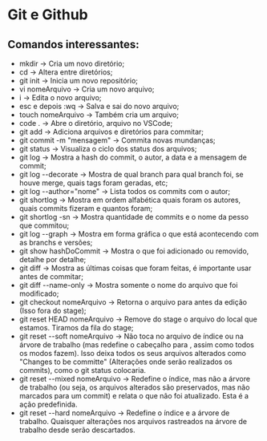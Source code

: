 # Git e Github

## Comandos interessantes:
- mkdir -> Cria um novo diretório;
- cd -> Altera entre diretórios;
- git init -> Inicia um novo repositório;
- vi nomeArquivo -> Cria um novo arquivo;
- i -> Edita o novo arquivo;
- esc e depois :wq -> Salva e sai do novo arquivo;
- touch nomeArquivo -> Também cria um arquivo;
- code . -> Abre o diretório, arquivo no VSCode;
- git add -> Adiciona arquivos e diretórios para commitar;
- git commit -m "mensagem" -> Commita novas mundanças;
- git status -> Visualiza o ciclo dos status dos arquivos;
- git log -> Mostra a hash do commit, o autor, a data e a mensagem de commit;
- git log --decorate -> Mostra de qual branch para qual branch foi, se houve merge, quais tags foram geradas, etc;
- git log --author="nome" -> Lista todos os commits com o autor;
- git shortlog -> Mostra em ordem alfabética quais foram os autores, quais commits fizeram e quantos foram;
- git shortlog -sn -> Mostra quantidade de commits e o nome da pesso que commitou;
- git log --graph -> Mostra em forma gráfica o que está acontecendo com as branchs e versões;
- git show hashDoCommit -> Mostra o que foi adicionado ou removido, detalhe por detalhe;
- git diff -> Mostra as últimas coisas que foram feitas, é importante usar antes de commitar;
- git diff --name-only -> Mostra somente o nome do arquivo que foi modificado;
- git checkout nomeArquivo -> Retorna o arquivo para antes da edição (Isso fora do stage);
- git reset HEAD nomeArquivo -> Remove do stage o arquivo do local que estamos. Tiramos da fila do stage;
- git reset --soft nomeArquivo -> Não toca no arquivo de índice ou na árvore de trabalho (mas redefine o cabeçalho para <commit>, assim como todos os modos fazem). Isso deixa todos os seus arquivos alterados como "Changes to be committe" (Alterações onde serão realizados os commits), como o git status colocaria.
- git reset --mixed nomeArquivo -> Redefine o índice, mas não a árvore de trabalho (ou seja, os arquivos alterados são preservados, mas não marcados para um commit) e relata o que não foi atualizado. Esta é a ação predefinida.
- git reset --hard nomeArquivo -> Redefine o índice e a árvore de trabalho. Quaisquer alterações nos arquivos rastreados na árvore de trabalho desde <commit> serão descartados.
